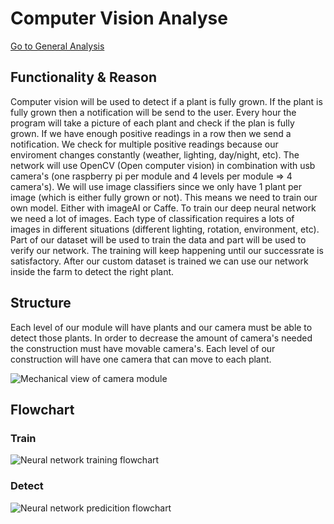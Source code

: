 # Computer Vision Analyse
[Go to General Analysis](../../analysis#computer-vision)

## Functionality & Reason
Computer vision will be used to detect if a plant is fully grown.
If the plant is fully grown then a notification will be send to the user.
Every hour the program will take a picture of each plant and check if the plan is fully grown. If we have enough positive readings in a row then we send a notification. We check for multiple positive readings because our enviroment changes constantly (weather, lighting, day/night, etc). The network will use OpenCV (Open computer vision) in combination with usb camera's (one raspberry pi per module and 4 levels per module => 4 camera's). We will use image classifiers since we only have 1 plant per image (which is either fully grown or not). This means we need to train our own model. Either with imageAI or Caffe. To train our deep neural network we need a lot of images. Each type of classification requires a lots of images in different situations (different lighting, rotation, environment, etc). Part of our dataset will be used to train the data and part will be used to verify our network. The training will keep happening until our successrate is satisfactory. After our custom dataset is trained we can use our network inside the farm to detect the right plant.

## Structure
Each level of our module will have plants and our camera must be able to detect those plants. In order to decrease the amount of camera's needed the construction must have movable camera's. Each level of our construction will have one camera that can move to each plant.

![Mechanical view of camera module](https://raw.githubusercontent.com/AP-Elektronica-ICT/jp19-lafa/analysis/doc/img/analysis/vision/VisionMechanical.jpg)

## Flowchart
### Train
![Neural network training flowchart](https://raw.githubusercontent.com/AP-Elektronica-ICT/jp19-lafa/analysis/doc/img/analysis/vision/VisionTrainFlowchart.png)

### Detect
![Neural network predicition flowchart](https://raw.githubusercontent.com/AP-Elektronica-ICT/jp19-lafa/analysis/doc/img/analysis/vision/VisionPredictFlowchart.png)
